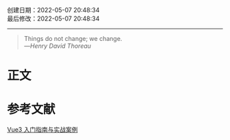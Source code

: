 创建日期：2022-05-07 20:48:34  
最后修改：2022-05-07 20:48:34

- - -
> Things do not change; we change.  
>—<cite>Henry David Thoreau</cite>

# 正文

# 参考文献

[Vue3 入门指南与实战案例](https://vue3.chengpeiquan.com/)

